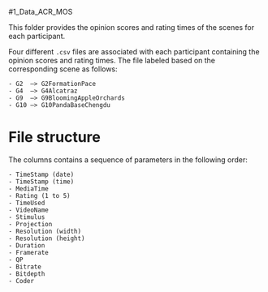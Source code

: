 #1_Data_ACR_MOS

This folder provides the opinion scores and rating times of the scenes for each participant.

Four different ```.csv``` files are associated with each participant containing the opinion scores and rating times. The file labeled based on the corresponding scene as follows:

	- G2  —> G2FormationPace
	- G4  —> G4Alcatraz
	- G9  —> G9BloomingAppleOrchards	
	- G10 —> G10PandaBaseChengdu
	
# File structure 

The columns contains a sequence of parameters in the following order:
  
	- TimeStamp (date)
	- TimeStamp (time)
	- MediaTime
	- Rating (1 to 5)
	- TimeUsed
	- VideoName
	- Stimulus
	- Projection 
	- Resolution (width)
	- Resolution (height)
	- Duration
	- Framerate
	- QP
	- Bitrate
	- Bitdepth
	- Coder

